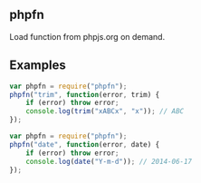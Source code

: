phpfn
-----
Load function from phpjs.org on demand.

Examples
--------
```js
var phpfn = require("phpfn");
phpfn("trim", function(error, trim) {
	if (error) throw error;
	console.log(trim("xABCx", "x")); // ABC
});
```

```js
var phpfn = require("phpfn");
phpfn("date", function(error, date) {
	if (error) throw error;
	console.log(date("Y-m-d")); // 2014-06-17
});
```
